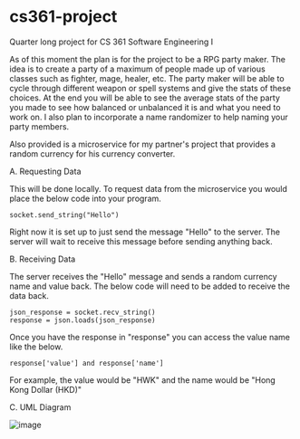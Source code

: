 # cs361-project
Quarter long project for CS 361 Software Engineering I

As of this moment the plan is for the project to be a RPG party maker. The idea is to create a party of a maximum of people made up of various classes such as fighter, mage, healer, etc. The party maker will be able to cycle through different weapon or spell systems and give the stats of these choices. At the end you will be able to see the average stats of the party you made to see how balanced or unbalanced it is and what you need to work on. I also plan to incorporate a name randomizer to help naming your party members.

Also provided is a microservice for my partner's project that provides a random currency for his currency converter. 

A. Requesting Data

This will be done locally. To request data from the microservice you would place the below code into your program. 
    
    socket.send_string("Hello")
    
Right now it is set up to just send the message "Hello" to the server. The server will wait to receive this message before sending anything back.
    
B. Receiving Data

The server receives the "Hello" message and sends a random currency name and value back. The below code will need to be added to receive the data back.
    
    json_response = socket.recv_string()
    response = json.loads(json_response)
    
Once you have the response in "response" you can access the value name like the below.
    
    response['value'] and response['name']

For example, the value would be "HWK" and the name would be "Hong Kong Dollar (HKD)"

C. UML Diagram

![image](https://github.com/njbrunette/cs361-project/assets/89284172/4dc5eb0f-fd73-425a-b761-e514a184a8ea)

    
